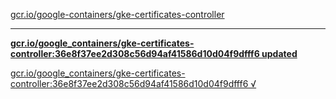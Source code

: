 [gcr.io/google-containers/gke-certificates-controller](https://hub.docker.com/r/anjia0532/gke-certificates-controller/tags/) 

----
**[gcr.io/google_containers/gke-certificates-controller:36e8f37ee2d308c56d94af41586d10d04f9dfff6 updated](https://hub.docker.com/r/anjia0532/gke-certificates-controller/tags/)**

[gcr.io/google_containers/gke-certificates-controller:36e8f37ee2d308c56d94af41586d10d04f9dfff6 √](https://hub.docker.com/r/anjia0532/gke-certificates-controller/tags/)


